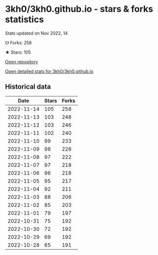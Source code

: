 # 3kh0/3kh0.github.io - stars & forks statistics

Stats updated on Nov 2022, 14

☋ Forks: 258

★ Stars: 105

[Open repository](https://github.com/3kh0/3kh0.github.io)

[Open detailed stats for 3kh0/3kh0.github.io](https://reviewgithub.com/rep/3kh0/3kh0.github.io)

## Historical data
| Date | Stars | Forks |
|------|-------|-------|
| 2022-11-14 | 105 | 258 | 
| 2022-11-13 | 103 | 248 | 
| 2022-11-12 | 103 | 246 | 
| 2022-11-11 | 102 | 240 | 
| 2022-11-10 | 99 | 233 | 
| 2022-11-09 | 98 | 226 | 
| 2022-11-08 | 97 | 222 | 
| 2022-11-07 | 97 | 218 | 
| 2022-11-06 | 96 | 218 | 
| 2022-11-05 | 95 | 217 | 
| 2022-11-04 | 92 | 211 | 
| 2022-11-03 | 88 | 206 | 
| 2022-11-02 | 85 | 203 | 
| 2022-11-01 | 79 | 197 | 
| 2022-10-31 | 75 | 192 | 
| 2022-10-30 | 72 | 192 | 
| 2022-10-29 | 69 | 192 | 
| 2022-10-28 | 65 | 191 | 

